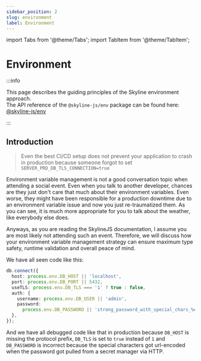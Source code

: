```yaml
---
sidebar_position: 2
slug: environment
label: Environment
---
```


import Tabs from '@theme/Tabs';
import TabItem from '@theme/TabItem';

# Environment

:::info

This page describes the guiding principles of the Skyline environment approach. <br />
The API reference of the `@skyline-js/env` package can be found here: [@skyline-js/env](/docs/api-reference/env)

:::

## Introduction

> Even the best CI/CD setup does not prevent your application to crash in production because someone forgot to set `SERVER_PRD_DB_TLS_CONNECTION=true`

Environment variable management is not a good conversation topic when attending a social event. Even when you talk to another developer, chances are they just don't care that much about their environment variables.
Even worse, they might have been responsible for a production downtime due to an environment variable issue and now you just re-traumatized them. As you can see, it is much more appropriate for you to talk about the weather, like everybody else does.

Anyways, as you are reading the SkylineJS documentation, I assume you are most likely not attending such an event. Therefore, we will discuss how your environment variable management strategy can ensure maximum type safety, runtime validation and overall peace of mind.

We have all seen code like this:

```ts
db.connect({
  host: process.env.DB_HOST || 'localhost',
  port: process.env.DB_PORT || 5432,
  useTLS: process.env.DB_TLS === '1' ? true : false,
  auth: {
    username: process.env.DB_USER || 'admin',
    password:
      process.env.DB_PASSWORD || 'strong_password_with_special_chars_%#!',
  },
});
```

And we have all debugged code like that in production because `DB_HOST` is missing the protocol prefix, `DB_TLS` is set to `true` instead of `1` and `DB_PASSWORD` is incorrect because the special characters got url-encoded when the password got pulled from a secret manager via HTTP.

<!--
## Derived state

The environment is not the time to derive any state/ configs.
The env should be an exact representation of your env vars.
decryption/ encryption

RuntimeEnvironemt -> DEV, CI, PRD
base64 encoding etc?

Example: Redis host + port. You might have 10 features that want to create a redis connection
-->
